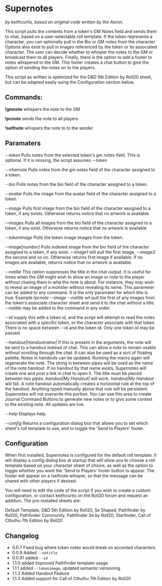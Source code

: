 # Supernotes
*by keithcurtis, based on original code written by the Aaron.*

This script pulls the contents from a token's GM Notes field and sends them to chat, based on a user-selectable roll template. If the token represents a character, you can optionally pull in the Bio or GM notes from the character. Options also exist to pull in images referenced by the token or its associated character. The user can decide whether to whisper the notes to the GM or broadcast them to all players. Finally, there is the option to add a footer to notes whispered to the GM. This footer creates a chat button to give the option of sending the notes on to the players.

This script as written is optimized for the D&D 5th Edition by Roll20 sheet, but can be adapted easily suing the Configuration section below.


## Commands:

**!gmnote** whispers the note to the GM

**!pcnote** sends the note to all players

**!selfnote** whispers the note to to the sender


## Paramaters

*--token* Pulls notes from the selected token's gm notes field. This is optional. If it is missing, the script assumes --token

*--charnote* Pulls notes from the gm notes field of the character assigned to a token.

*--bio* Pulls notes from the bio field of the character assigned to a token.

*--avatar* Pulls the image from the avatar field of the character assigned to a token.

*--image* Pulls first image from the bio field of the character assigned to a token, if any exists. Otherwise returns notice that no artwork is available

*--images* Pulls all images from the bio field of the character assigned to a token, if any exist. Otherwise returns notice that no artwork is available

*--tokenimage* Pulls the token image images from the token.

*--image[number]* Pulls indexed image from the bio field of the character assigned to a token, if any exist. *--image1* will pull the first image, *--image2* the second and so on. Otherwise returns first image if available. If no images are available, returns notice that no artwork is available.

*--notitle* This option suppresses the title in the chat output. It is useful for times when the GM might wish to show an image or note to the player without clueing them in wha the note is about. For instance, they may wish to reveal an image of a monster without revealing its name. This parameter can be added to any command. It is the only paramater for which this is true. Example *!pcnote --image --notitle* wil pull the first of any images from the token's associate character sheet and send it to the chat without a title. *--notitle* may be added to the command in any order.

*--id* supply this with a token id, and the script will attempt to read the notes associated with a specific token, or the character associate with that token. There is no space between --id and the token id. Only one token id may be passed.

*--handout|Handoutname|* If this is present in the arguments, the note will be sent to a handout instead of chat. This can allow a note to remain usable without scrolling through the chat. It can also be used as a sort of floating palette. Notes in handouts can be updated. Running the macro again will regenerate the note. The string in between pipes will be used as the name of the note handout. If no handout by that name exists, Supernotes will create one and post a link in chat to open it. The title must be placed between two pipes. *handout|My Handout|* will work. *handout|My Handout* will fail. A note handout automatically creates a horizontal rule at the top of the handout. Anything typed manually above that rule will be persistent. Supernotes will not overwrite this portion. You can use this area to create Journal Command Buttons to generate new notes or to give some context to the existing note. All updates are live.

*--help* Displays help.

*--config* Returns a configuration dialog box that allows you to set which sheet's roll template to use, and to toggle the 'Send to Players' footer.


## Configuration

When first installed, Supernotes is configured for the default roll template. It will display a config dialog box at startup that will allow you to choose a roll template based on your character sheet of choice, as well as the option  to toggle whether you want the 'Send to Players' footer button to appear. The footer will appear on a !selfnote whisper, so that the message can be shared with other players if desired.

You will need to edit the code of the script if you wish to create a custom configuration, or contact keithcurtis on the Roll20 forum and request an addition. The pre-installed sheets are:

Default Template, D&D 5th Edition by Roll20, 5e Shaped, Pathfinder by Roll20, Pathfinder Community, Pathfinder 2e by Roll20, Starfinder, Call of Cthulhu 7th Edition by Roll20

## Changelog

- 0.0.7 Fixed bug where token notes would break on accented characters
- 0.0.9 Added `--notitle`
- 0.0.91 added `--id`
- 1.1.0 added  Improved Pathfinder template usage
- 1.1.1 added `--tokenimage`, updated semantic versioning
- 1.1.2 Added Handout Feature
- 1.1.3 Added support for Call of Cthulhu 7th Edition by Roll20
